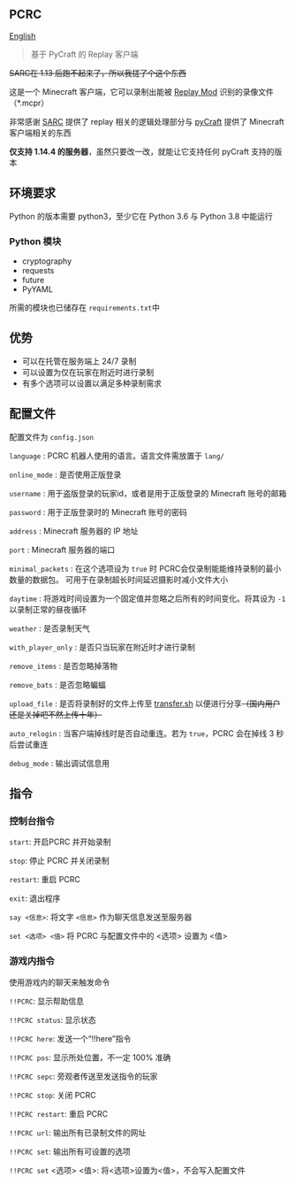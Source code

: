 PCRC
--------

[English](https://github.com/Fallen-Breath/PCRC/blob/master/readme.md)

> 基于 PyCraft 的 Replay 客户端

~~SARC在 1.13 后跑不起来了，所以我搓了个这个东西~~

这是一个 Minecraft 客户端，它可以录制出能被 [Replay Mod](https://www.replaymod.com/) 识别的录像文件（*.mcpr）

非常感谢 [SARC](https://github.com/Robitobi01/SARC) 提供了 replay 相关的逻辑处理部分与 [pyCraft](https://github.com/ammaraskar/pyCraft) 提供了 Minecraft 客户端相关的东西

**仅支持 1.14.4 的服务器**，虽然只要改一改，就能让它支持任何 pyCraft 支持的版本

## 环境要求

Python 的版本需要 python3，至少它在 Python 3.6 与 Python 3.8 中能运行

### Python 模块

- cryptography
- requests
- future
- PyYAML

所需的模块也已储存在 `requirements.txt`中

## 优势

- 可以在托管在服务端上 24/7 录制
- 可以设置为仅在玩家在附近时进行录制
- 有多个选项可以设置以满足多种录制需求


## 配置文件

配置文件为 `config.json`

`language` : PCRC 机器人使用的语言。语言文件需放置于 `lang/`

`online_mode` : 是否使用正版登录

`username` : 用于盗版登录的玩家id，或者是用于正版登录的 Minecraft 账号的邮箱

`password` : 用于正版登录时的 Minecraft 账号的密码

`address` : Minecraft 服务器的 IP 地址

`port` : Minecraft 服务器的端口

`minimal_packets` : 在这个选项设为 `true` 时 PCRC会仅录制能能维持录制的最小数量的数据包。 可用于在录制超长时间延迟摄影时减小文件大小

`daytime` : 将游戏时间设置为一个固定值并忽略之后所有的时间变化。将其设为 `-1` 以录制正常的昼夜循环

`weather` : 是否录制天气

`with_player_only` : 是否只当玩家在附近时才进行录制

`remove_items` : 是否忽略掉落物

`remove_bats` : 是否忽略蝙蝠

`upload_file` : 是否将录制好的文件上传至 [transfer.sh](transfer.sh) 以便进行分享~~（国内用户还是关掉吧不然上传十年）~~

`auto_relogin` : 当客户端掉线时是否自动重连。若为 `true`，PCRC 会在掉线 3 秒后尝试重连

`debug_mode` : 输出调试信息用

## 指令

### 控制台指令

`start`: 开启PCRC 并开始录制

`stop`: 停止 PCRC 并关闭录制

`restart`: 重启 PCRC

`exit`: 退出程序

`say <信息>`: 将文字 `<信息>` 作为聊天信息发送至服务器

`set <选项> <值>` 将 PCRC 与配置文件中的 <选项> 设置为 <值>

### 游戏内指令

使用游戏内的聊天来触发命令

`!!PCRC`: 显示帮助信息	

`!!PCRC status`: 显示状态

`!!PCRC here`: 发送一个“!!here”指令

`!!PCRC pos`: 显示所处位置，不一定 100% 准确

`!!PCRC sepc`: 旁观者传送至发送指令的玩家

`!!PCRC stop`: 关闭 PCRC

`!!PCRC restart`: 重启 PCRC

`!!PCRC url`: 输出所有已录制文件的网址

`!!PCRC set`: 输出所有可设置的选项

`!!PCRC set` <选项> <值>: 将<选项>设置为<值>，不会写入配置文件
